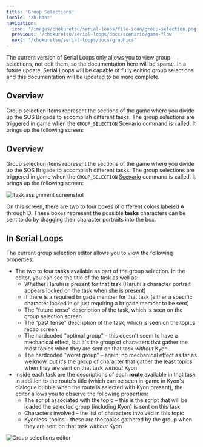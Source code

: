 ```yaml
---
title: 'Group Selections'
locale: 'zh-hant'
navigation:
  icon: '/images/chokuretsu/serial-loops/file-icon/group-selection.png'
  previous: '/chokuretsu/serial-loops/docs/scenario/game-flow'
  next: '/chokuretsu/serial-loops/docs/graphics'
---
```


The current version of Serial Loops only allows you to view group selections,
not edit them, so the documentation here will be sparse. In a future update,
Serial Loops will be capable of fully editing group selections and this
documentation will be updated to be more complete.

## Overview
Group selection items represent the sections of the game where you divide up the SOS Brigade to accomplish different tasks. The group selections are
triggered in game when the `GROUP_SELECTION` [Scenario](./game-flow) command is called. It brings up the following screen:

## Overview
Group selection items represent the sections of the game where you divide up the
SOS Brigade to accomplish different tasks. The group selections are triggered in
game when the `GROUP_SELECTION` [Scenario](./game-flow) command is called. It
brings up the following screen:

![Task assignment
screenshot](/images/chokuretsu/screenshots/task-assignment.png)

On this screen, there are two to four boxes of different colors labeled A
through D. These boxes represent the possible **tasks** characters can be sent
to do by dragging their character portraits into the box.

## In Serial Loops
The current group selection editor allows you to view the following properties:

* The two to four **tasks** available as part of the group selection. In the editor, you can see the title of the task as well as:
  - Whether Haruhi is present for that task (Haruhi's character portrait appears locked on the task when she is present)
  - If there is a required brigade member for that task (either a specific character locked in or just requiring a brigade member to be sent)
  - The "future tense" description of the task, which is seen on the group selection screen
  - The "past tense" description of the task, which is seen on the topics recap screen
  - The hardcoded "optimal group" &ndash; this doesn't seem to have a mechanical effect, but it's the group of characters that gather the most topics
    when they are sent on that task _without_ Kyon
  - The hardcoded "worst group" &ndash; again, no mechanical effect as far as we know, but it's the group of character that gather the least topics
    when they are sent on that task _without_ Kyon
* Inside each task are the descriptions of each **route** available in that task. In addition to the route's title (which can be seen in-game in Kyon's   
  dialogue bubble when the route is selected with Kyon present), the editor allows you to observe the following properties:
  - The script associated with the topic &ndash; this is the script that will be loaded the selected group (including Kyon) is sent on this task
  - Characters involved &ndash; the list of characters involved in this topic
  - Kyonless-topics &ndash; these are the topics gathered by the group when they are sent on that task _without_ Kyon

![Group selections editor](/images/chokuretsu/serial-loops/group-selections-editor.png)